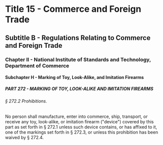 
# Title 15 - Commerce and Foreign Trade
## Subtitle B - Regulations Relating to Commerce and Foreign Trade
### Chapter II - National Institute of Standards and Technology, Department of Commerce
#### Subchapter H - Marking of Toy, Look-Alike, and Imitation Firearms
##### PART 272 - MARKING OF TOY, LOOK-ALIKE AND IMITATION FIREARMS
###### § 272.2 Prohibitions.

No person shall manufacture, enter into commerce, ship, transport, or receive any toy, look-alike, or imitation firearm ("device") covered by this part as set forth in § 272.1 unless such device contains, or has affixed to it, one of the markings set forth in § 272.3, or unless this prohibition has been waived by § 272.4.
